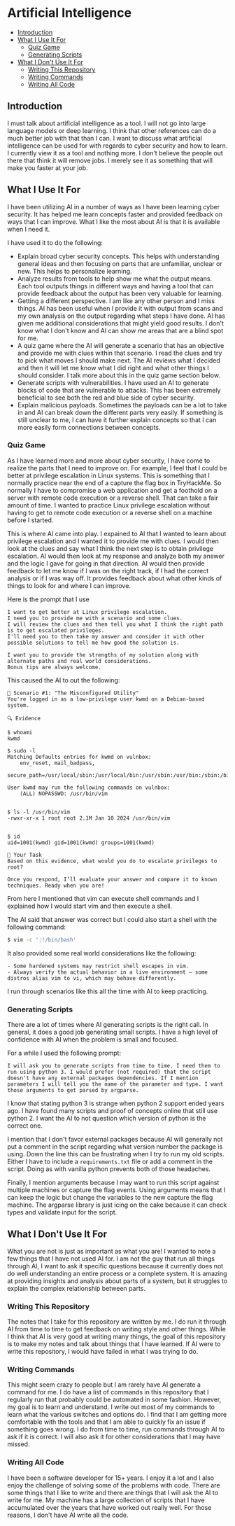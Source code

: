 # Artificial Intelligence

- [Introduction](#introduction)
- [What I Use It For](#what-i-use-it-for)
  - [Quiz Game](#quiz-game)
  - [Generating Scripts](#generating-scripts)
- [What I Don't Use It For](#what-i-dont-use-it-for)
  - [Writing This Repository](#writing-this-repository)
  - [Writing Commands](#writing-commands)
  - [Writing All Code](#writing-all-code)

## Introduction

I must talk about artificial intelligence as a tool. I will not go into large language models or deep learning. I think that other references can do a much better job with that than I can. I want to discuss what artificial intelligence can be used for with regards to cyber security and how to learn. I currently view it as a tool and nothing more. I don't believe the people out there that think it will remove jobs. I merely see it as something that will make you faster at your job.

## What I Use It For

I have been utilizing AI in a number of ways as I have been learning cyber security. It has helped me learn concepts faster and provided feedback on ways that I can improve. What I like the most about AI is that it is available when I need it.

I have used it to do the following:

- Explain broad cyber security concepts. This helps with understanding general ideas and then focusing on parts that are unfamiliar, unclear or new. This helps to personalize learning.
- Analyze results from tools to help show me what the output means. Each tool outputs things in different ways and having a tool that can provide feedback about the output has been very valuable for learning.
- Getting a different perspective. I am like any other person and I miss things. AI has been useful when I provide it with output from scans and my own analysis on the output regarding what steps I have done. AI has given me additional considerations that might yield good results. I don't know what I don't know and AI can show me areas that are a blind spot for me.
- A quiz game where the AI will generate a scenario that has an objective and provide me with clues within that scenario. I read the clues and try to pick what moves I should make next. The AI reviews what I decided and then it will let me know what I did right and what other things I should consider. I talk more about this in the quiz game section below.
- Generate scripts with vulnerabilities. I have used an AI to generate blocks of code that are vulnerable to attacks. This has been extremely beneficial to see both the red and blue side of cyber security.
- Explain malicious payloads. Sometimes the payloads can be a lot to take in and AI can break down the different parts very easily. If something is still unclear to me, I can have it further explain concepts so that I can more easily form connections between concepts.

### Quiz Game

As I have learned more and more about cyber security, I have come to realize the parts that I need to improve on. For example, I feel that I could be better at privilege escalation in Linux systems. This is something that I normally practice near the end of a capture the flag box in TryHackMe. So normally I have to compromise a web application and get a foothold on a server with remote code execution or a reverse shell. That can take a fair amount of time. I wanted to practice Linux privilege escalation without having to get to remote code execution or a reverse shell on a machine before I started.

This is where AI came into play. I expained to AI that I wanted to learn about privilege escalation and I wanted it to provide me with clues. I would then look at the clues and say what I think the next step is to obtain privilege escalation. AI would then look at my response and analyze both my answer and the logic I gave for going in that direction. AI would then provide feedback to let me know if I was on the right track, if I had the correct analysis or if I was way off. It provides feedback about what other kinds of things to look for and where I can improve.

Here is the prompt that I use

```text
I want to get better at Linux privilege escalation.
I need you to provide me with a scenario and some clues.
I will review the clues and then tell you what I think the right path is to get escalated privileges.
I'll need you to then take my answer and consider it with other possible solutions to tell me how good the solution is.

I want you to provide the strengths of my solution along with alternate paths and real world considerations.
Bonus tips are always welcome.
```

This caused the AI to out the following:

```text
🧪 Scenario #1: "The Misconfigured Utility"
You're logged in as a low-privilege user kwmd on a Debian-based system.

🔍 Evidence

$ whoami
kwmd

$ sudo -l
Matching Defaults entries for kwmd on vulnbox:
    env_reset, mail_badpass,
    secure_path=/usr/local/sbin:/usr/local/bin:/usr/sbin:/usr/bin:/sbin:/bin

User kwmd may run the following commands on vulnbox:
    (ALL) NOPASSWD: /usr/bin/vim


$ ls -l /usr/bin/vim
-rwxr-xr-x 1 root root 2.1M Jan 10 2024 /usr/bin/vim


$ id
uid=1001(kwmd) gid=1001(kwmd) groups=1001(kwmd)

🎯 Your Task
Based on this evidence, what would you do to escalate privileges to root?

Once you respond, I’ll evaluate your answer and compare it to known techniques. Ready when you are!
```

From here I mentioned that vim can execute shell commands and I explained how I would start vim and then execute a shell.

The AI said that answer was correct but I could also start a shell with the following command:

```bash
$ vim -c ':!/bin/bash'
```

It also provided some real world considerations like the following:

```text
- Some hardened systems may restrict shell escapes in vim.
- Always verify the actual behavior in a live environment — some distros alias vim to vi, which may behave differently.
```

I run through scenarios like this all the time with AI to keep practicing.

### Generating Scripts

There are a lot of times where AI generating scripts is the right call. In general, it does a good job generating small scripts. I have a high level of confidence with AI when the problem is small and focused.

For a while I used the following prompt:

```text
I will ask you to generate scripts from time to time. I need them to run using python 3. I would prefer (not required) that the script doesn't have any external packages dependencies. If I mention parameters I will tell you the name of the parameter and type. I want those arguments to get parsed by argparse.
```

I know that stating python 3 is strange when python 2 support ended years ago. I have found many scripts and proof of concepts online that still use python 2. I want the AI to not question which version of python is the correct one.

I mention that I don't favor external packages because AI will generally not put a comment in the script regarding what version number the package is using. Down the line this can be frustrating when I try to run my old scripts. Either I have to include a `requirements.txt` file or add a comment in the script. Doing as with vanilla python prevents both of those headaches.

Finally, I mention arguments because I may want to run this script against multiple machines or capture the flag events. Using arguments means that I can keep the logic but change the variables to the new capture the flag machine. The argparse library is just icing on the cake because it can check types and validate input for the script.

## What I Don't Use It For

What you are not is just as important as what you are! I wanted to note a few things that I have not used AI for. I am not the guy that run all things through AI, I want to ask it specific questions because it currently does not do well understanding an entire process or a complete system. It is amazing at providing insights and analysis about parts of a system, but it struggles to explain the complex relationship between parts.

### Writing This Repository

The notes that I take for this repository are written by me. I do run it through AI from time to time to get feedback on writing style and other things. While I think that AI is very good at writing many things, the goal of this repository is to make my notes and talk about things that I have learned. If AI were to write this repository, I would have failed in what I was trying to do.

### Writing Commands

This might seem crazy to people but I am rarely have AI generate a command for me. I do have a list of commands in this repository that I regularly run that probably could be automated in some fashion. However, my goal is to learn and understand. I write out most of my commands to learn what the various switches and options do. I find that I am getting more comfortable with the tools and that I am able to quickly fix an issue if something goes wrong. I do from time to time, run commands through AI to ask if it is correct. I will also ask it for other considerations that I may have missed.

### Writing All Code

I have been a software developer for 15+ years. I enjoy it a lot and I also enjoy the challenge of solving some of the problems with code. There are some things that I like to write and there are things that I will ask the AI to write for me. My machine has a large collection of scripts that I have accumulated over the years that have worked out really well. For those reasons, I don't have AI write all the code.
